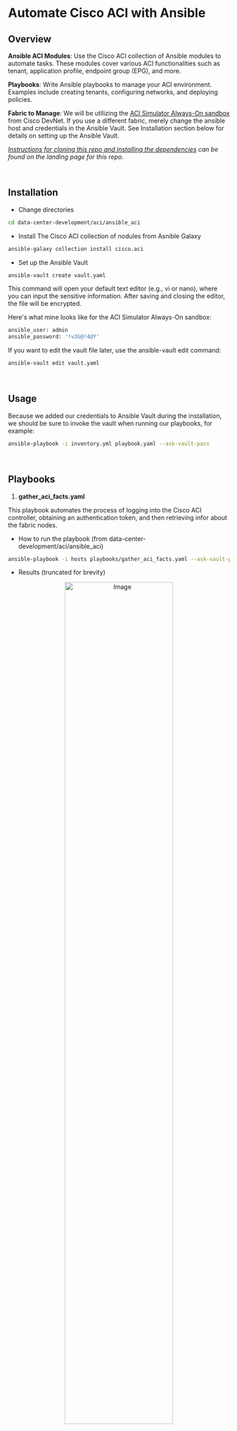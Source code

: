 # Automate Cisco ACI with Ansible

## Overview

**Ansible ACI Modules**: Use the Cisco ACI collection of Ansible modules to automate tasks. These modules cover various ACI functionalities such as tenant, application profile, endpoint group (EPG), and more.

**Playbooks**: Write Ansible playbooks to manage your ACI environment. Examples include creating tenants, configuring networks, and deploying policies.

**Fabric to Manage**: We will be utilizing the [ACI Simulator Always-On sandbox](https://devnetsandbox.cisco.com/DevNet/catalog/Open-NX-OS-Programmability_open-nx-os) from Cisco DevNet. If you use a different fabric, merely change the ansible host and credentials in the Ansible Vault. See Installation section below for details on setting up the Ansible Vault.


*[Instructions for cloning this repo and installing the dependencies](https://github.com/xanderstevenson/data-center-development/blob/main/README.md) can be found on the landing page for this repo.*

<br>

## Installation


- Change directories

```bash
cd data-center-development/aci/ansible_aci
```


- Install The Cisco ACI collection of nodules from Asnible Galaxy

```bash
ansible-galaxy collection install cisco.aci
```


- Set up the Ansible Vault

```bash
ansible-vault create vault.yaml
```

This command will open your default text editor (e.g., vi or nano), where you can input the sensitive information. After saving and closing the editor, the file will be encrypted.

Here's what mine looks like for the ACI Simulator Always-On sandbox:

```bash
ansible_user: admin
ansible_password: '!v3G@!4@Y'

```

If you want to edit the vault file later, use the ansible-vault edit command:

```bash
ansible-vault edit vault.yaml
```


<br>

## Usage

Because we added our credentials to Ansible Vault during the installation, we should be sure to invoke the vault when running our playbooks, for example:

```bash
ansible-playbook -i inventory.yml playbook.yaml --ask-vault-pass
```

<br>

## Playbooks

1. **gather_aci_facts.yaml**

This playbook automates the process of logging into the Cisco ACI controller, obtaining an authentication token, and then retrieving infor about the fabric nodes.

- How to run the playbook (from data-center-development/aci/ansible_aci)

```bash
ansible-playbook -i hosts playbooks/gather_aci_facts.yaml --ask-vault-pass
```

- Results (truncated for brevity)
  
<center>
  <div>
  <img src="https://github.com/user-attachments/assets/a49ef5ca-ec0f-458f-9070-c316bba38626" alt="Image" width="70%" style="align-content:center">
  </div>
</center>

